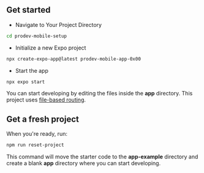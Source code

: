 
## Get started

- Navigate to Your Project Directory
```bash
cd prodev-mobile-setup
```

- Initialize a new Expo project
```bash
npx create-expo-app@latest prodev-mobile-app-0x00
```

- Start the app
```bash
npx expo start
```

You can start developing by editing the files inside the **app** directory. This project uses [file-based routing](https://docs.expo.dev/router/introduction).

## Get a fresh project

When you're ready, run:

```bash
npm run reset-project
```

This command will move the starter code to the **app-example** directory and create a blank **app** directory where you can start developing.
